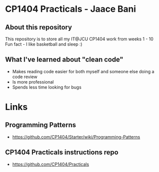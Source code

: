# CP1404 Practicals - Jaace Bani

## About this repository

This repository is to store all my IT@JCU CP1404 work from weeks 1 - 10
<br>Fun fact - I like basketball and sleep :)

## What I've learned about "clean code"

- Makes reading code easier for both myself and someone else doing a code review
- Is more professional
- Spends less time looking for bugs

# Links

## Programming Patterns

- https://github.com/CP1404/Starter/wiki/Programming-Patterns

## CP1404 Practicals instructions repo

- https://github.com/CP1404/Practicals